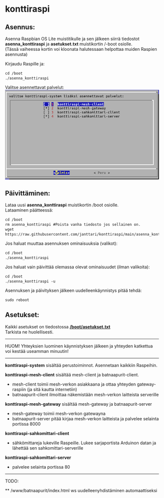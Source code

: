 # konttiraspi  
## Asennus:  
Asenna Raspbian OS Lite muistitikulle ja sen jälkeen siirrä tiedostot  
**asenna_konttiraspi** ja **asetukset.txt** muistikortin /-boot osiolle.  
(Tässä vaiheessa kortin voi kloonata halutessaan helpottaa muiden Raspien asennusta)  
  
Kirjaudu Raspille ja:  

    cd /boot  
    ./asenna_konttiraspi  
  
Valitse asennettavat palvelut:  
![](https://raw.githubusercontent.com/janttari/konttiraspi/main/doc/konttiraspivalikko.png)  


## Päivittäminen:  
Lataa uusi **asenna_konttiraspi** muistikortin /boot osiolle.  
Lataaminen päätteessä:
  
    cd /boot  
    rm asenna_konttiraspi #Poista vanha tiedosto jos sellainen on.  
    wget https://raw.githubusercontent.com/janttari/konttiraspi/main/asenna_konttiraspi  
  

Jos haluat muuttaa asennuksen ominaisuuksia (valikot):  

    cd /boot    
    ./asenna_konttiraspi
  
Jos haluat vain päivittää olemassa olevat ominaisuudet (ilman valikoita):
  
    cd /boot  
    ./asenna_konttiraspi -u
  
Asennuksen ja päivityksen jälkeen uudelleenkäynnistys pitää tehdä:  
  
    sudo reboot
  
## Asetukset:
Kaikki asetukset on tiedostossa **[/boot/asetukset.txt](deb/asetukset.txt)**    
Tarkista ne huolellisesti.  
  

-------
HUOM! Yhteyksien luominen käynnistyksen jälkeen ja yhteyden katkettua voi kestää useamman minuutin!  
  

-------

**konttiraspi-system** sisältää perustoiminnot. Asennetaan kaikkiin Raspeihin.  
  
**konttiraspi-mesh-client** sisältää mesh-client ja batnaapurit-client.  
* mesh-client toimii mesh-verkon asiakkaana ja ottaa yhteyden gateway-raspiin (ja sitä kautta internetiin)    
* batnaapurit-client ilmoittaa näkemistään mesh-verkon laitteista serverille
  
**konttiraspi-mesh-gateway**  sisältää mesh-gateway ja batnaapurit-server  
* mesh-gateway toimii mesh-verkon gatewayna  
* batnaapurit-server pitää kirjaa mesh-verkon laitteista ja palvelee selainta portissa 8000  
  
  
**konttiraspi-sahkomittari-client**  
* sähkömittareja lukeville Raspeille. Lukee sarjaportista Arduinon datan ja lähettää sen sahkomittari-serverille  
  
**konttiraspi-sahkomittari-server**  
* palvelee selainta portissa 80


-------
TODO:

** /www/batnaapurit/index.html ws uudelleenyhdistäminen automaattiseksi  
  

